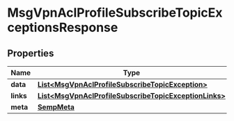 

# MsgVpnAclProfileSubscribeTopicExceptionsResponse


## Properties

| Name | Type | Description | Notes |
|------------ | ------------- | ------------- | -------------|
|**data** | [**List&lt;MsgVpnAclProfileSubscribeTopicException&gt;**](MsgVpnAclProfileSubscribeTopicException.md) |  |  [optional] |
|**links** | [**List&lt;MsgVpnAclProfileSubscribeTopicExceptionLinks&gt;**](MsgVpnAclProfileSubscribeTopicExceptionLinks.md) |  |  [optional] |
|**meta** | [**SempMeta**](SempMeta.md) |  |  |




